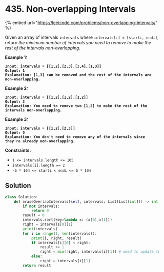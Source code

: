 # 435. Non-overlapping Intervals

{% embed url="https://leetcode.com/problems/non-overlapping-intervals/" %}

Given an array of intervals `intervals` where `intervals[i] = [starti, endi]`, return _the minimum number of intervals you need to remove to make the rest of the intervals non-overlapping_.

&#x20;

**Example 1:**

<pre><code><strong>Input: intervals = [[1,2],[2,3],[3,4],[1,3]]
</strong><strong>Output: 1
</strong><strong>Explanation: [1,3] can be removed and the rest of the intervals are non-overlapping.
</strong></code></pre>

**Example 2:**

<pre><code><strong>Input: intervals = [[1,2],[1,2],[1,2]]
</strong><strong>Output: 2
</strong><strong>Explanation: You need to remove two [1,2] to make the rest of the intervals non-overlapping.
</strong></code></pre>

**Example 3:**

<pre><code><strong>Input: intervals = [[1,2],[2,3]]
</strong><strong>Output: 0
</strong><strong>Explanation: You don't need to remove any of the intervals since they're already non-overlapping.
</strong></code></pre>

&#x20;

**Constraints:**

* `1 <= intervals.length <= 105`
* `intervals[i].length == 2`
* `-5 * 104 <= starti < endi <= 5 * 104`

## Solution

```python
class Solution:
    def eraseOverlapIntervals(self, intervals: List[List[int]]) -> int:
        if not intervals:
            return 0
        result = 0
        intervals.sort(key=lambda x: (x[0],x[1]))
        right = intervals[0][1]
        print(intervals)
        for i in range(1, len(intervals)):
            print(i, right, result)
            if intervals[i][0] < right:
                result += 1
                right = min(right, intervals[i][1]) # need to update the smallest right end
            else:
                right = intervals[i][1]
        return result
```
